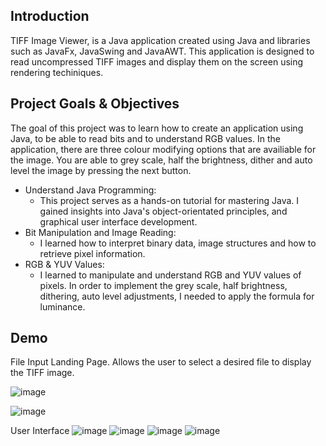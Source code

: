 **Introduction**
---
TIFF Image Viewer, is a Java application created using Java and libraries such as JavaFx, JavaSwing and JavaAWT. This application is designed to read uncompressed TIFF images and display them on the screen using rendering techiniques.

**Project Goals & Objectives**
---
The goal of this project was to learn how to create an application using Java, to be able to read bits and to understand RGB values. In the application, there are three colour modifying options that are availiable for the image. You are able to grey scale, half the brightness, dither and auto level the image by pressing the next button.
- Understand Java Programming:
  - This project serves as a hands-on tutorial for mastering Java. I gained insights into Java's object-orientated principles, and graphical user interface development.
- Bit Manipulation and Image Reading:
  - I learned how to interpret binary data, image structures and how to retrieve pixel information.
- RGB & YUV Values:
  - I learned to manipulate and understand RGB and YUV values of pixels. In order to implement the grey scale, half brightness, dithering, auto level adjustments, I needed to apply the formula for luminance.

**Demo**
---
File Input Landing Page. Allows the user to select a desired file to display the TIFF image.

![image](https://github.com/JwL-01/TIFF-Image-Display/assets/38309953/5c4c6ba6-0e26-45cd-bb68-c2649b2be0a0)

![image](https://github.com/JwL-01/TIFF-Image-Display/assets/38309953/521b2185-9861-4680-93c9-5f16be4acea8)

User Interface
![image](https://github.com/JwL-01/TIFF-Image-Display/assets/38309953/de75afca-b5e5-4c65-b015-640431323c84)
![image](https://github.com/JwL-01/TIFF-Image-Display/assets/38309953/e213ef1a-3caa-4656-972d-8909173e1342)
![image](https://github.com/JwL-01/TIFF-Image-Display/assets/38309953/c62258c5-5a1e-4754-81ff-ea6917b0230c)
![image](https://github.com/JwL-01/TIFF-Image-Display/assets/38309953/d2096f0f-872e-4722-80fa-5828606ac8fc)
